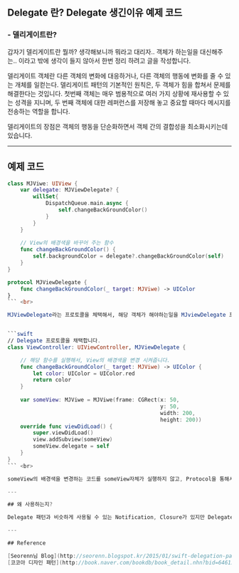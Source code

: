 Delegate 란?
Delegate 생긴이유 
예제 코드
---

### - 델리게이트란?

갑자기 델리게이트란 뭘까? 생각해보니까 뭐라고 대리자.. 객체가 하는일을 대신해주는.. 이라고 밖에 생각이 들지 않아서 한번 정리 하려고 글을 작성합니다. 

델리게이트 객체란 다른 객체의 변화에 대응하거나, 다른 객체의 행동에 변화를 줄 수 있는 개체를 일컫는다. 델리게이트 패턴의 기본적인 원칙은, 두 객체가 힘을 합쳐서 문제를 해결한다는 것입니다. 첫번째 객체는 매우 범용적으로 여러 가지 상황에 재사용할 수 있는 성격을 지니며, 두 번째 객체에 대한 레퍼런스를 저장해 놓고 중요할 때마다 메시지를 전송하는 역할을 합니다. 

델리게이트의 장점은 객체의 행동을 단순화하면서 객체 간의 결합성을 최소화시키는데 있습니다. 

---

## 예제 코드

```swift
class MJViwe: UIView {
    var delegate: MJViewDelegate? {
        willSet{
            DispatchQueue.main.async {
                self.changeBackGroundColor()
            }
        }
    }
    
    // View의 배경색을 바꾸어 주는 함수
    func changeBackGroundColor() {
        self.backgroundColor = delegate?.changeBackGroundColor(self)
    }
}

protocol MJViewDelegate {
    func changeBackGroundColor(_ target: MJViwe) -> UIColor
}
``` <br>

MJViewDelegate라는 프로토콜을 체택해서, 해당 객체가 해야하는일을 MJviewDelegate 프로토콜에 정의한 함수를 호출해서 대신 일을 시켜줍니다.(?) 그리고 상황에 따라서 다르겠지만, 델리게이트 패턴에서 `delegate`라는 프로퍼티가 `weak`가 되어야 할 때도 있습니다. 잘못하면 Retain Cycles가 발생 할 수도 있기 때문입니다. 상황에 따라서 이지, 필수는 아닙니다. <br>


```swift
// Delegate 프로토콜을 채택합니다.
class ViewController: UIViewController, MJViewDelegate {

	// 해당 함수를 실행해서, View의 배경색을 변경 시켜줍니다.
    func changeBackGroundColor(_ target: MJViwe) -> UIColor {
        let color: UIColor = UIColor.red
        return color
    }
    
    var someView: MJViwe = MJViwe(frame: CGRect(x: 50,
                                                y: 50,
                                                width: 200,
                                                height: 200))
    override func viewDidLoad() {
        super.viewDidLoad()
        view.addSubview(someView)
        someView.delegate = self
    }
}
``` <br> 

someView의 배경색을 변경하는 코드를 someView자체가 실행하지 않고, Protocol을 통해서 변경 해주었습니다. `someView.delegate = self`에 왜 self 넣고 실행하는지 궁금 하다면 [http://seorenn.blogspot.kr/2014/06/swift-protocols.html](http://seorenn.blogspot.kr/2014/06/swift-protocols.html)를 참조하면 좋을것 같습니다. <br>

---

## 왜 사용하는지?

Delegate 패턴과 비슷하게 사용될 수 있는 Notification, Closure가 있지만 Delegate를 사용하는 이유는 목적이 다릅니다. 그럼 언제 Notification을 사용하고 언제 Delegate를 사용하냐? 라고 한다면, 메세지를 수신받는 객체가 많을때는 Notificaiton, 하나의 객체가 여러가지 요구를 받는다면 Delegate를 사용합니다. Closure와 Delegate는 유사하게 사용되지만, Delegate를 Closure로 구현하면 불편하고 고민 거리가 많이 생기게 됩니다. 

---

## Reference 

[Seorenn님 Blog](http://seorenn.blogspot.kr/2015/01/swift-delegation-pattern.html)<br>
[코코아 디자인 패턴](http://book.naver.com/bookdb/book_detail.nhn?bid=6461501)




